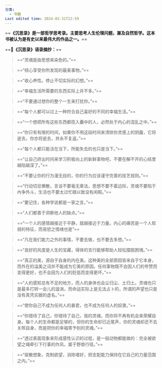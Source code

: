 ```yaml
---
分类:
  - 书籍
Last edited time: 2024-03-31T22:59
---
```

==**《沉思录》是一部哲学思考录。主要思考人生伦理问题，兼及自然哲学。这本书被认为是有史以来最伟大的作品之一。**==

==**📖《沉思录》语录摘抄：**==

  

> ==“灵魂是由思想来染色的。”==

> ==“倾心享受你所发现的最美事物。”==

> ==“收心养性。停止不切实际的幻想。”==

> ==“幸福生活所需要的东西实际上并不多。”==

> ==“不要通过想你的整个一生来打扰你。”==

> ==“每个人都可以过上一种符合自己喜好的不同的幸福生活。”==

> ==“一个想把所有这些东西都揽入囊中的人，必然处于内心的混乱之中。”==

> ==“你只有有限的时间，如果你不用这段时间来清除你灵感上的阴霾，它将逝去，你亦将逝去，并永不复返。”==

> ==“每个人都只能活在当下，所能失去的也只是当下。”==

> ==“让自己挤出时间来学习积极向上的新鲜事物吧，不要在解不开的心结里越陷越深了。”==

> ==“不要让你的行为漫无目的，你的行为应该谨守完善的技艺规则。”==

> ==“行动切忌懒散，言谈不要毫无章法，思想不要不着边际，灵魂不要陷于內争外斗，生活也不要太过忙碌以致没有闲暇。”==

> ==“要记住，各种学说都是一家之言。”==

> ==“人们都善于洞察他人的缺点。”==

> ==“一个人的感情越接近于平静，就越接近于力量。内心的痛苦是一个人软弱的特征，而易怒之情绪也是”==

> ==“凡在我们能力之外的事情，不要去做，也不要去多想。”==

> ==“良好的风度是人生的宝藏，得体的言行能够帮助人轻松摆脱困境。”==

> ==“真正的美，源自于自身的内在美。这种美的全部原因皆来自于它本身，而外在的溢美之词并不能成为它美的原因。任何事物既不会因人们的夸赞而变得更好，也不会因为人们的贬低而变得更坏。”==

> ==“人的感知总有不足的地方，而人的身体也会尘归尘、土归土。灵魂也只是最多打转一会儿的漩涡，而命运实际上是无法占卜的，所谓的声望也只是没有真凭实据的虚名。”==

> ==“使你自己不成为任何人的暴君，也不成为任何人的奴隶。”==

> ==“你错待了自己，你错待了自己，我的灵魂，而你将不再有机会来荣耀自身。每个人的生命都是足够的，但你的生命却已近尾声，你的灵魂却还不去关照自身，而是把你的幸福寄予别的灵魂。”==

> ==“透过表面现象来形成感性认识的过程，是一般动物都能做的：完全被欲望之绳牵引下行事的作风，属于野兽行径。”==

> ==“驱散想象，克制欲望，消除嗜好，把支配能力保持在它自己的力量范围之内。”==